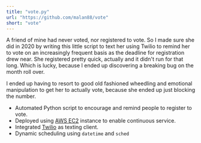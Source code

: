 ```yaml
---
title: "vote.py"
url: "https://github.com/malan88/vote"
short: "vote"
---
```

A friend of mine had never voted, nor registered to vote. So I made sure she did
in 2020 by writing this little script to text her using Twilio to remind her to
vote on an increasingly frequent basis as the deadline for registration drew
near. She registered pretty quick, actually and it didn't run for that long.
Which is lucky, because I ended up discovering a breaking bug on the month roll
over.

I ended up having to resort to good old fashioned wheedling and emotional
manipulation to get her to actually vote, because she ended up just blocking the
number.

- Automated Python script to encourage and remind people to register to vote.
- Deployed using [AWS EC2][0] instance to enable continuous service.
- Integrated [Twilio][1] as texting client.
- Dynamic scheduling using `datetime` and `sched`

[0]: https://aws.amazon.com/ec2/
[1]: https://www.twilio.com/
